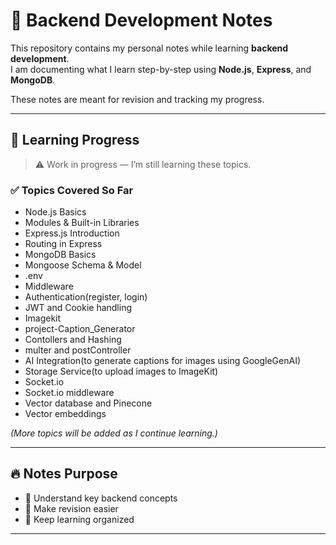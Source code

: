 # 🧠 Backend Development Notes

This repository contains my personal notes while learning **backend development**.  
I am documenting what I learn step-by-step using **Node.js**, **Express**, and **MongoDB**.

These notes are meant for revision and tracking my progress.

---

## 📅 Learning Progress

> ⚠️ Work in progress — I’m still learning these topics.

### ✅ Topics Covered So Far

- Node.js Basics  
- Modules & Built-in Libraries  
- Express.js Introduction  
- Routing in Express  
- MongoDB Basics  
- Mongoose Schema & Model
- .env
- Middleware
- Authentication(register, login)
- JWT and Cookie handling
- Imagekit
- project-Caption_Generator
- Contollers and Hashing
- multer and postController
- AI Integration(to generate captions for images using GoogleGenAI)
- Storage Service(to upload images to ImageKit)
- Socket.io
- Socket.io middleware
- Vector database and Pinecone
- Vector embeddings


*(More topics will be added as I continue learning.)*

---

## 🔥 Notes Purpose

- 📖 Understand key backend concepts  
- 🧠 Make revision easier  
- 📁 Keep learning organized

---
